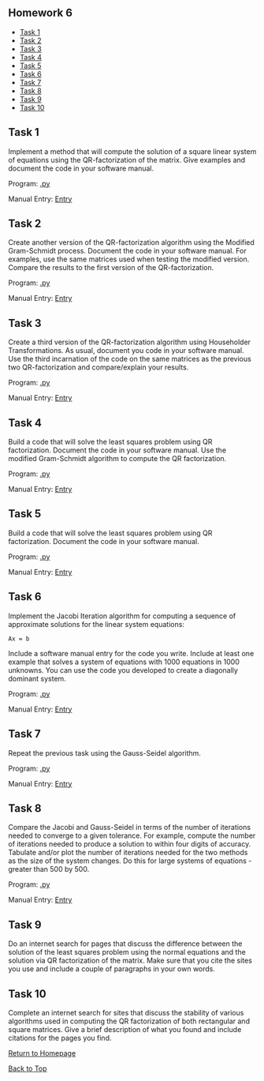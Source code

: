 ## Homework 6

- [Task 1](#task-1)
- [Task 2](#task-2)
- [Task 3](#task-3)
- [Task 4](#task-4)
- [Task 5](#task-5)
- [Task 6](#task-6)
- [Task 7](#task-7)
- [Task 8](#task-8)
- [Task 9](#task-9)
- [Task 10](#task-10)

## Task 1

Implement a method that will compute the solution of a square linear system of equations using the QR-factorization of the matrix. Give examples and document the code in your software manual.
 
 Program: [.py](routines/.py)

Manual Entry: [ Entry](manual/.md)

## Task 2

 
 Create another version of the QR-factorization algorithm using the Modified Gram-Schmidt process. Document the code in your software manual. For examples, use the same matrices used when testing the modified version. Compare the results to the first version of the QR-factorization.
 
 Program: [.py](routines/.py)

Manual Entry: [ Entry](manual/.md)


## Task 3


Create a third version of the QR-factorization algorithm using Householder Transformations. As usual, document you code in your software manual. Use the third incarnation of the code on the same matrices as the previous two QR-factorization and compare/explain your results.
 
 Program: [.py](routines/.py)

Manual Entry: [ Entry](manual/.md)


## Task 4

Build a code that will solve the least squares problem using QR factorization. Document the code in your software manual. Use the modified Gram-Schmidt algorithm to compute the QR factorization.
 
 Program: [.py](routines/.py)

Manual Entry: [ Entry](manual/.md)

## Task 5

Build a code that will solve the least squares problem using QR factorization. Document the code in your software manual.
 
 Program: [.py](routines/.py)

Manual Entry: [ Entry](manual/.md)


## Task 6

Implement the Jacobi Iteration algorithm for computing a sequence of approximate solutions for the linear system equations:

```
Ax = b
```

Include a software manual entry for the code you write. Include at least one example that solves a system of equations with 1000 equations in 1000 unknowns. You can use the code you developed to create a diagonally dominant system.
 
 Program: [.py](routines/.py)

Manual Entry: [ Entry](manual/.md)


## Task 7

Repeat the previous task using the Gauss-Seidel algorithm.
 
 Program: [.py](routines/.py)

Manual Entry: [ Entry](manual/.md)

## Task 8

 Compare the Jacobi and Gauss-Seidel in terms of the number of iterations needed to converge to a given tolerance. For example, compute the number of iterations needed to produce a solution to within four digits of accuracy. Tabulate and/or plot the number of iterations needed for the two methods as the size of the system changes. Do this for large systems of equations - greater than 500 by 500.
 
 Program: [.py](routines/.py)

Manual Entry: [ Entry](manual/.md)

## Task 9

Do an internet search for pages that discuss the difference between the solution of the least squares problem using the normal equations and the solution via QR factorization of the matrix. Make sure that you cite the sites you use and include a couple of paragraphs in your own words.
 


## Task 10

Complete an internet search for sites that discuss the stability of various algorithms used in computing the QR factorization of both rectangular and square matrices. Give a brief description of what you found and include citations for the pages you find.




[Return to Homepage](https://kjerfire.github.io/math5610/) 

[Back to Top](#homework-1)
